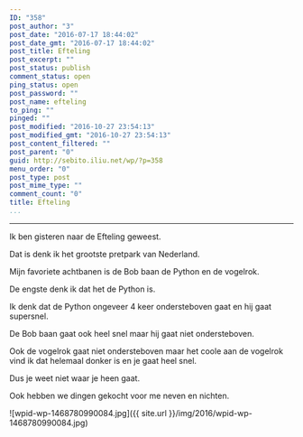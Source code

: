 ```yaml
---
ID: "358"
post_author: "3"
post_date: "2016-07-17 18:44:02"
post_date_gmt: "2016-07-17 18:44:02"
post_title: Efteling
post_excerpt: ""
post_status: publish
comment_status: open
ping_status: open
post_password: ""
post_name: efteling
to_ping: ""
pinged: ""
post_modified: "2016-10-27 23:54:13"
post_modified_gmt: "2016-10-27 23:54:13"
post_content_filtered: ""
post_parent: "0"
guid: http://sebito.iliu.net/wp/?p=358
menu_order: "0"
post_type: post
post_mime_type: ""
comment_count: "0"
title: Efteling
...
```

---

Ik ben gisteren naar de Efteling geweest.

Dat is denk ik het grootste pretpark van Nederland.

Mijn favoriete achtbanen is de Bob baan de Python en de vogelrok.

De engste denk ik dat het de Python is.

Ik denk dat de Python ongeveer 4 keer ondersteboven gaat en hij gaat supersnel.

De Bob baan gaat ook heel snel maar hij gaat niet ondersteboven.

Ook de vogelrok gaat niet ondersteboven maar het coole aan de vogelrok vind ik dat helemaal donker is en je gaat heel snel.

Dus je weet niet waar je heen gaat.

Ook hebben we dingen gekocht voor me neven en nichten.

![wpid-wp-1468780990084.jpg]({{ site.url }}/img/2016/wpid-wp-1468780990084.jpg)

